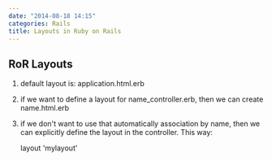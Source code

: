 ```yaml
---
date: "2014-08-18 14:15"
categories: Rails
title: Layouts in Ruby on Rails
---
```


## RoR Layouts

1. default layout is: application.html.erb

2. if we want to define a layout for name_controller.erb, then we can create name.html.erb

3. if we don't want to use that automatically association by name, then we can explicitly define the layout in the controller. This way:


    layout 'mylayout'

